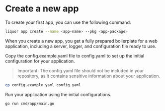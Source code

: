 # Create a new app

To create your first app, you can use the following command: 

```bash
liquor app create --name <app-name> --pkg <app-package>
```

When you create a new app, you get a fully prepared boilerplate for a web application, including a server, logger, and configuration file ready to use.

Copy the config.example.yaml file to config.yaml to set up the initial configuration for your application.

> Important: The config.yaml file should not be included in your repository, as it contains sensitive information about your application.

```bash
cp config.example.yaml config.yaml
```

Run your application using the initial configurations.

```bash
go run cmd/app/main.go
```
